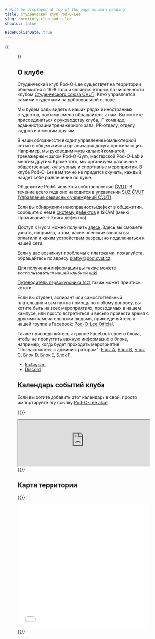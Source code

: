```yaml
---
# Will be displayed at top of the page as main heading
title: Студенческий клуб Pod-O-Lee
slug: dormitory-club-pod-o-lee
showtoc: false

HidePublishDate: true
---
```


{{<figure src="panorama.jpg" alt="Panorama" loading=eager >}}

## О клубе

Студенческий клуб Pod-O-Lee существует на территории общежития с 1998 года и является вторым по численности клубом [Студенческого союза ČVUT](https://su.cvut.cz/). Клуб управляется самими студентами на добровольной основе.

Мы будем рады видеть в наших рядах и иностранных студентов, поэтому смело обращайтесь к нам. Вы можете присоединиться к руководству клуба, IT-команде, администрации тренажерного зала, PR-отделу, отделу кадров и к многим другим.

В наши обязанности входит управление компьютерной сетью в общежитиях и организация досуга проживающих. Например, мы руководим музыкальной комнатой, тренажерным залом Pod-O-Gym, мастерской Pod-O-Lab и многим другим. Кроме того, мы организуем различные общественные, культурные и спортивные мероприятия. В клубе Pod-O-Lee вам точно не придется скучать, каждый найдет себе развлечение по душе.

Общежитие Podolí является собственностью [ČVUT](https://cvut.cz/). В течение всего года оно находится в управлении [SUZ ČVUT (Управление сервисных учреждений ČVUT)](https://www.suz.cvut.cz/cz/dlouhodobe-ubytovani/koleje-podoli).

Если вы обнаружили неисправность/дефект в общежитии, сообщите о нем в [систему дефектов](https://web.suz.cvut.cz/KnihaZavad) в ISKAM (меню Проживание -> Книга дефектов).

Доступ к Hydra можно получить [здесь](https://hydra.pod.cvut.cz/). Здесь вы сможете узнать, например, о том, какие членские взносы вы оплатили и каким устройствам разрешено подключаться к нашей сети.

Если у вас возникнут проблемы с платежами, пожалуйста, обращайтесь по адресу <platby@pod.cvut.cz>.

Для получения информации вы также можете воспользоваться нашей клубной [wiki](https://wiki.pod.cvut.cz/).

[Путеводитель первокурсника (cz)](AP_CZ.pdf) также может прийтись кстати.

Если вы студент, аспирант или самостоятельный плательщик и вам нужна помощь по любому вопросу, вы хотите быть на всех мероприятиях, проводимых в нашем кампусе, или просто встретиться и весело провести время с другими замечательными людьми, присоединяйтесь к нашей группе в Facebook: [Pod-O-Lee Official](https://www.facebook.com/groups/klub.Podolee/).

Также присоединяйтесь к группе Facebook своего блока, чтобы не пропустить важную информацию о блоке, например, когда будет проходить мероприятие "Познакомьтесь с администратором": [Блок A](http://www.facebook.com/groups/A.Podolee/), [Блок B](http://www.facebook.com/groups/B.Podolee/), [Блок C](http://www.facebook.com/groups/C.Podolee/), [Блок D](http://www.facebook.com/groups/D.Podolee/), [Блок E](https://www.facebook.com/groups/E.Podolee/), [Блок F](http://www.facebook.com/groups/F.Podolee/).

- [Instagram](https://www.instagram.com/pod_o_lee/)
- [Discord](https://discord.gg/bSP7qnZY5y)

## Календарь событий клуба

Если вы хотите добавить этот календарь в свой, просто импортируйте эту ссылку [Pod-O-Lee akce](https://cloud.pod.cvut.cz/remote.php/dav/public-calendars/666q8eA7DaPq6K6e?export).

{{<rawhtml>}}
<iframe id="pod-events-calendar" loading="lazy" width="100%" allowfullscreen=true src="https://cloud.pod.cvut.cz/index.php/apps/calendar/embed/666q8eA7DaPq6K6e"></iframe>
{{</rawhtml>}}

## Карта территории

{{<rawhtml>}}
<iframe loading="lazy" width="100%" height="400px" frameborder="0" allowfullscreen=true src="//umap.openstreetmap.fr/en/map/mapa-arealu-koleji-podoli_580764?scaleControl=false&miniMap=false&scrollWheelZoom=false&zoomControl=true&allowEdit=false&moreControl=true&searchControl=null&tilelayersControl=null&embedControl=null&datalayersControl=true&onLoadPanel=undefined&captionBar=false"></iframe>
{{</rawhtml>}}

